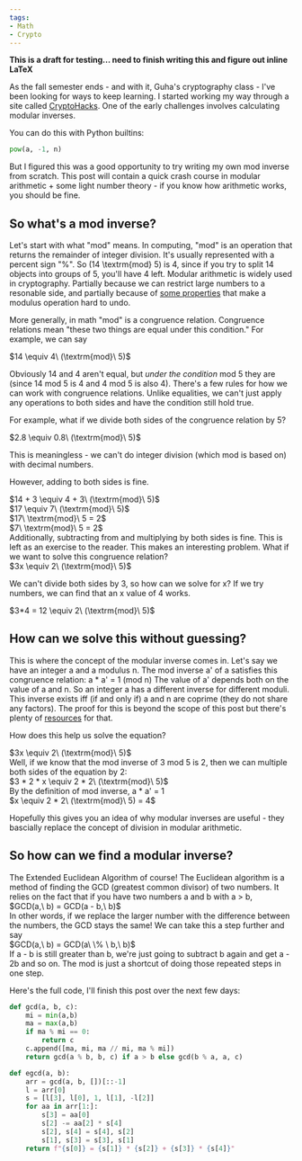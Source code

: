 ```yaml
---
tags:
- Math
- Crypto
---
```

<b>This is a draft for testing... need to finish writing this and figure out inline LaTeX</b>

As the fall semester ends - and with it, Guha's cryptography class - I've been looking for ways to keep learning. I started working my way through a site called [CryptoHacks](https://cryptohack.org/challenges/). One of the early challenges involves calculating modular inverses.

You can do this with Python builtins:
```python
pow(a, -1, n)
```
But I figured this was a good opportunity to try writing my own mod inverse from scratch.
This post will contain a quick crash course in modular arithmetic + some light number theory - if you know how arithmetic works, you should be fine.

<h2>So what's a mod inverse?</h2>

Let's start with what "mod" means.
In computing, "mod" is an operation that returns the remainder of integer division.
It's usually represented with a percent sign "%".
So \(14 \textrm{mod} 5\) is 4, since if you try to split 14 objects into groups of 5, you'll have 4 left.
Modular arithmetic is widely used in cryptography. Partially because we can restrict large numbers to a resonable side, and partially because of [some properties](https://en.wikipedia.org/wiki/Discrete_logarithm) that make a modulus operation hard to undo.

More generally, in math "mod" is a congruence relation.
Congruence relations mean "these two things are equal under this condition."
For example, we can say
<div>$14 \equiv 4\ (\textrm{mod}\ 5)$</div>

Obviously 14 and 4 aren't equal, but *under the condition* mod 5 they are (since 14 mod 5 is 4 and 4 mod 5 is also 4).
There's a few rules for how we can work with congruence relations.
Unlike equalities, we can't just apply any operations to both sides and have the condition still hold true.

<p>For example, what if we divide both sides of the congruence relation by 5?</p>
<div>$2.8 \equiv 0.8\ (\textrm{mod}\ 5)$</div>
<p>This is meaningless - we can't do integer division (which mod is based on) with decimal numbers.</p>

However, adding to both sides is fine.
<div>$14 + 3 \equiv 4 + 3\ (\textrm{mod}\ 5)$</div>
<div>$17 \equiv 7\ (\textrm{mod}\ 5)$</div>
<div>$17\ \textrm{mod}\ 5 = 2$</div>
<div>$7\ \textrm{mod}\ 5 = 2$</div>
Additionally, subtracting from and multiplying by both sides is fine. This is left as an exercise to the reader.
This makes an interesting problem. What if we want to solve this congruence relation?

<div>$3x \equiv 2\ (\textrm{mod}\ 5)$</div>
<p>We can't divide both sides by 3, so how can we solve for x?
If we try numbers, we can find that an x value of 4 works.</p>
<div>$3*4 = 12 \equiv 2\ (\textrm{mod}\ 5)$</div>
<p></p>

<h2>How can we solve this without guessing?</h2>

This is where the concept of the modular inverse comes in.
Let's say we have an integer a and a modulus n.
The mod inverse a' of a satisfies this congruence relation: a * a' = 1 (mod n)
The value of a' depends both on the value of a and n.
So an integer a has a different inverse for different moduli.
This inverse exists iff (if and only if) a and n are coprime (they do not share any factors). The proof for this is beyond the scope of this post but there's plenty of [resources](https://en.wikipedia.org/wiki/Modular_multiplicative_inverse) for that.

How does this help us solve the equation?
<div>$3x \equiv 2\ (\textrm{mod}\ 5)$</div>
Well, if we know that the mod inverse of 3 mod 5 is 2, then we can multiple both sides of the equation by 2:
<div>$3 * 2 * x \equiv 2 * 2\ (\textrm{mod}\ 5)$</div>
By the definition of mod inverse, a * a' = 1
<div>$x \equiv 2 * 2\ (\textrm{mod}\ 5) = 4$</div>

Hopefully this gives you an idea of why modular inverses are useful - they bascially replace the concept of division in modular arithmetic.


<h2>So how can we find a modular inverse?</h2>
The Extended Euclidean Algorithm of course!
The Euclidean algorithm is a method of finding the GCD (greatest common divisor) of two numbers.
It relies on the fact that if you have two numbers a and b with a > b,
<div>$GCD(a,\ b) = GCD(a - b,\ b)$</div>
In other words, if we replace the larger number with the difference between the numbers, the GCD stays the same!
We can take this a step further and say
<div>$GCD(a,\ b) = GCD(a\ \% \ b,\ b)$</div>
If a - b is still greater than b, we're just going to subtract b again and get a - 2b and so on.
The mod is just a shortcut of doing those repeated steps in one step.

Here's the full code, I'll finish this post over the next few days:
```python
def gcd(a, b, c):
    mi = min(a,b)
    ma = max(a,b)
    if ma % mi == 0:
        return c
    c.append([ma, mi, ma // mi, ma % mi])
    return gcd(a % b, b, c) if a > b else gcd(b % a, a, c)

def egcd(a, b):
    arr = gcd(a, b, [])[::-1]
    l = arr[0]
    s = [l[3], l[0], 1, l[1], -l[2]]
    for aa in arr[1:]:
        s[3] = aa[0]
        s[2] -= aa[2] * s[4]
        s[2], s[4] = s[4], s[2]
        s[1], s[3] = s[3], s[1]
    return f"{s[0]} = {s[1]} * {s[2]} + {s[3]} * {s[4]}"
```
